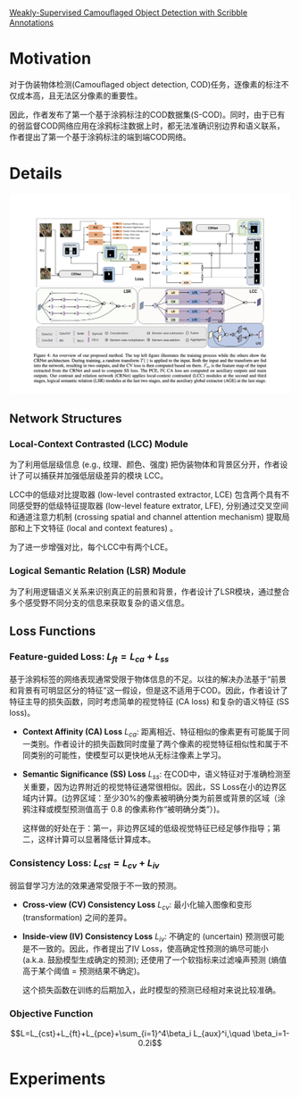 [Weakly-Supervised Camouﬂaged Object Detection with Scribble Annotations](https://arxiv.org/abs/2207.14083)

# Motivation
对于伪装物体检测(Camouﬂaged object detection, COD)任务，逐像素的标注不仅成本高，且无法区分像素的重要性。

因此，作者发布了第一个基于涂鸦标注的COD数据集(S-COD)。同时，由于已有的弱监督COD网络应用在涂鸦标注数据上时，都无法准确识别边界和语义联系，作者提出了第一个基于涂鸦标注的端到端COD网络。

# Details
![pic](../../images/COD1.png "Model")
## Network Structures
### Local-Context Contrasted (LCC) Module
为了利用低层级信息 (e.g., 纹理、颜色、强度) 把伪装物体和背景区分开，作者设计了可以捕获并加强低层级差异的模块 LCC。

LCC中的低级对比提取器 (low-level contrasted extractor, LCE) 包含两个具有不同感受野的低级特征提取器 (low-level feature extrator, LFE), 分别通过交叉空间和通道注意力机制 (crossing spatial and channel attention mechanism) 提取局部和上下文特征 (local and context features) 。

为了进一步增强对比，每个LCC中有两个LCE。

### Logical Semantic Relation (LSR) Module
为了利用逻辑语义关系来识别真正的前景和背景，作者设计了LSR模块，通过整合多个感受野不同分支的信息来获取复杂的语义信息。

## Loss Functions
### Feature-guided Loss: $L_{ft}=L_{ca}+L_{ss}$
基于涂鸦标签的网络表现通常受限于物体信息的不足。以往的解决办法基于“前景和背景有可明显区分的特征”这一假设，但是这不适用于COD。因此，作者设计了特征主导的损失函数，同时考虑简单的视觉特征 (CA loss) 和复杂的语义特征 (SS loss)。
- **Context Affinity (CA) Loss** $L_{ca}$: 距离相近、特征相似的像素更有可能属于同一类别。作者设计的损失函数同时度量了两个像素的视觉特征相似性和属于不同类别的可能性，使模型可以更快地从无标注像素上学习。
  <!-- - 度量视觉特征相似度：$K_{vis}(i,j)=exp(-\frac{\|S(i)-S(j)\|_2}{2\sigma^2_S}-\frac{\|C(i)-C(j)\|_2}{2\sigma^2_C})$
  - 度量两个像素属于不同类别的可能性：$D(i,j)=1-P_iP_j(1-P_i)(1-P_j)$, $P_i$ 是像素i有正标签的概率。
  - $L_{ca}=\frac{1}{M}\sum_i \frac{1}{K_d(i)}\sum_{j\in K_d(i)}K_{vis}(i,j)D(i,j)$ -->

- **Semantic Significance (SS) Loss** $L_{ss}$: 在COD中，语义特征对于准确检测至关重要，因为边界附近的视觉特征通常很相似。因此，SS Loss在小的边界区域内计算。(边界区域：至少30%的像素被明确分类为前景或背景的区域（涂鸦注释或模型预测值高于 0.8 的像素称作“被明确分类”）)。

  这样做的好处在于：第一，非边界区域的低级视觉特征已经足够作指导；第二，这样计算可以显著降低计算成本。

### Consistency Loss: $L_{cst}=L_{cv}+L_{iv}$
弱监督学习方法的效果通常受限于不一致的预测。
- **Cross-view (CV) Consistency Loss** $L_{cv}$: 最小化输入图像和变形 (transformation) 之间的差异。
- **Inside-view (IV) Consistency Loss** $L_{iv}$: 不确定的 (uncertain) 预测很可能是不一致的。因此，作者提出了IV Loss，使高确定性预测的熵尽可能小 (a.k.a. 鼓励模型生成确定的预测); 还使用了一个软指标来过滤噪声预测 (熵值高于某个阈值 = 预测结果不确定)。

  这个损失函数在训练的后期加入，此时模型的预测已经相对来说比较准确。

### Objective Function
$$L=L_{cst}+L_{ft}+L_{pce}+\sum_{i=1}^4\beta_i L_{aux}^i,\quad \beta_i=1-0.2i$$


# Experiments